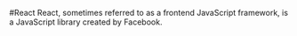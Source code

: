 #React
React, sometimes referred to as a frontend JavaScript framework, is a JavaScript library created by Facebook.